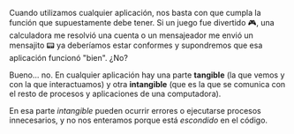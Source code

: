 Cuando utilizamos cualquier aplicación, nos basta con que cumpla la función que supuestamente debe tener. Si un juego fue divertido :video_game:, una calculadora me resolvió una cuenta o un mensajeador me envió un mensajito :pager: ya deberíamos estar conformes y supondremos que esa aplicación funcionó "bien". ¿No?

Bueno... no. En cualquier aplicación hay una parte **tangible** (la que vemos y con la que interactuamos) y otra **intangible** (que es la que se comunica con el resto de procesos y aplicaciones de una computadora).

En esa parte _intangible_ pueden ocurrir errores o ejecutarse procesos innecesarios, y no nos enteramos porque está _escondido_ en el código. 

